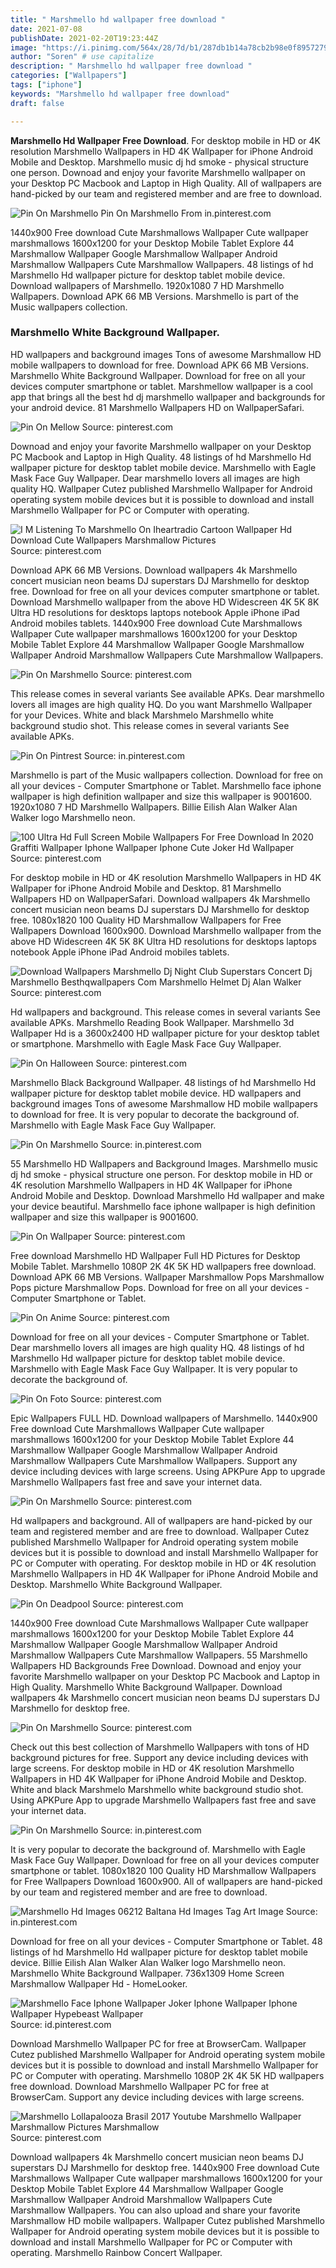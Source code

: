 ```yaml
---
title: " Marshmello hd wallpaper free download "
date: 2021-07-08
publishDate: 2021-02-20T19:23:44Z
image: "https://i.pinimg.com/564x/28/7d/b1/287db1b14a78cb2b98e0f8957279b877.jpg"
author: "Soren" # use capitalize
description: " Marshmello hd wallpaper free download "
categories: ["Wallpapers"]
tags: ["iphone"]
keywords: "Marshmello hd wallpaper free download"
draft: false

---
```



**Marshmello Hd Wallpaper Free Download**. For desktop mobile in HD or 4K resolution Marshmello Wallpapers in HD 4K Wallpaper for iPhone Android Mobile and Desktop. Marshmello music dj hd smoke - physical structure one person. Downoad and enjoy your favorite Marshmello wallpaper on your Desktop PC Macbook and Laptop in High Quality. All of wallpapers are hand-picked by our team and registered member and are free to download.

![Pin On Marshmello](https://i.pinimg.com/736x/f0/0c/76/f00c76ced962d601b86d1fb719bb9dff.jpg "Pin On Marshmello")
Pin On Marshmello From in.pinterest.com


1440x900 Free download Cute Marshmallows Wallpaper Cute wallpaper marshmallows 1600x1200 for your Desktop Mobile Tablet Explore 44 Marshmallow Wallpaper Google Marshmallow Wallpaper Android Marshmallow Wallpapers Cute Marshmallow Wallpapers. 48 listings of hd Marshmello Hd wallpaper picture for desktop tablet mobile device. Download wallpapers of Marshmello. 1920x1080 7 HD Marshmello Wallpapers. Download APK 66 MB Versions. Marshmello is part of the Music wallpapers collection.

### Marshmello White Background Wallpaper.

HD wallpapers and background images Tons of awesome Marshmallow HD mobile wallpapers to download for free. Download APK 66 MB Versions. Marshmello White Background Wallpaper. Download for free on all your devices computer smartphone or tablet. Marshmellow wallpaper is a cool app that brings all the best hd dj marshmello wallpaper and backgrounds for your android device. 81 Marshmello Wallpapers HD on WallpaperSafari.


![Pin On Mellow](https://i.pinimg.com/originals/26/ed/e3/26ede37b384dae40489a5dcbcaae308d.png "Pin On Mellow")
Source: pinterest.com

Downoad and enjoy your favorite Marshmello wallpaper on your Desktop PC Macbook and Laptop in High Quality. 48 listings of hd Marshmello Hd wallpaper picture for desktop tablet mobile device. Marshmello with Eagle Mask Face Guy Wallpaper. Dear marshmello lovers all images are high quality HQ. Wallpaper Cutez published Marshmello Wallpaper for Android operating system mobile devices but it is possible to download and install Marshmello Wallpaper for PC or Computer with operating.

![I M Listening To Marshmello On Iheartradio Cartoon Wallpaper Hd Download Cute Wallpapers Marshmallow Pictures](https://i.pinimg.com/originals/2f/7e/2d/2f7e2da38affb0fbaac8ec4370d9a73c.jpg "I M Listening To Marshmello On Iheartradio Cartoon Wallpaper Hd Download Cute Wallpapers Marshmallow Pictures")
Source: pinterest.com

Download APK 66 MB Versions. Download wallpapers 4k Marshmello concert musician neon beams DJ superstars DJ Marshmello for desktop free. Download for free on all your devices computer smartphone or tablet. Download Marshmello wallpaper from the above HD Widescreen 4K 5K 8K Ultra HD resolutions for desktops laptops notebook Apple iPhone iPad Android mobiles tablets. 1440x900 Free download Cute Marshmallows Wallpaper Cute wallpaper marshmallows 1600x1200 for your Desktop Mobile Tablet Explore 44 Marshmallow Wallpaper Google Marshmallow Wallpaper Android Marshmallow Wallpapers Cute Marshmallow Wallpapers.

![Pin On Marshmello](https://i.pinimg.com/736x/1f/df/d0/1fdfd01d506d6d5f281b3cf3e31c96c9.jpg "Pin On Marshmello")
Source: pinterest.com

This release comes in several variants See available APKs. Dear marshmello lovers all images are high quality HQ. Do you want Marshmello Wallpaper for your Devices. White and black Marshmelo Marshmello white background studio shot. This release comes in several variants See available APKs.

![Pin On Pintrest](https://i.pinimg.com/originals/ab/0f/05/ab0f05f7e652be2e81006cf3a4961dc9.png "Pin On Pintrest")
Source: in.pinterest.com

Marshmello is part of the Music wallpapers collection. Download for free on all your devices - Computer Smartphone or Tablet. Marshmello face iphone wallpaper is high definition wallpaper and size this wallpaper is 9001600. 1920x1080 7 HD Marshmello Wallpapers. Billie Eilish Alan Walker Alan Walker logo Marshmello neon.

![100 Ultra Hd Full Screen Mobile Wallpapers For Free Download In 2020 Graffiti Wallpaper Iphone Wallpaper Iphone Cute Joker Hd Wallpaper](https://i.pinimg.com/564x/f9/5a/36/f95a362d8ca0399ab6bf48063c767a62.jpg "100 Ultra Hd Full Screen Mobile Wallpapers For Free Download In 2020 Graffiti Wallpaper Iphone Wallpaper Iphone Cute Joker Hd Wallpaper")
Source: pinterest.com

For desktop mobile in HD or 4K resolution Marshmello Wallpapers in HD 4K Wallpaper for iPhone Android Mobile and Desktop. 81 Marshmello Wallpapers HD on WallpaperSafari. Download wallpapers 4k Marshmello concert musician neon beams DJ superstars DJ Marshmello for desktop free. 1080x1820 100 Quality HD Marshmallow Wallpapers for Free Wallpapers Download 1600x900. Download Marshmello wallpaper from the above HD Widescreen 4K 5K 8K Ultra HD resolutions for desktops laptops notebook Apple iPhone iPad Android mobiles tablets.

![Download Wallpapers Marshmello Dj Night Club Superstars Concert Dj Marshmello Besthqwallpapers Com Marshmello Helmet Dj Alan Walker](https://i.pinimg.com/originals/2a/ff/32/2aff32982ae509a015f803a0f930edf7.png "Download Wallpapers Marshmello Dj Night Club Superstars Concert Dj Marshmello Besthqwallpapers Com Marshmello Helmet Dj Alan Walker")
Source: pinterest.com

Hd wallpapers and background. This release comes in several variants See available APKs. Marshmello Reading Book Wallpaper. Marshmello 3d Wallpaper Hd is a 3600x2400 HD wallpaper picture for your desktop tablet or smartphone. Marshmello with Eagle Mask Face Guy Wallpaper.

![Pin On Halloween](https://i.pinimg.com/originals/24/ea/ba/24eaba43e7e0e6085ced9a0483dff8f8.jpg "Pin On Halloween")
Source: pinterest.com

Marshmello Black Background Wallpaper. 48 listings of hd Marshmello Hd wallpaper picture for desktop tablet mobile device. HD wallpapers and background images Tons of awesome Marshmallow HD mobile wallpapers to download for free. It is very popular to decorate the background of. Marshmello with Eagle Mask Face Guy Wallpaper.

![Pin On Marshmello](https://i.pinimg.com/originals/05/bc/27/05bc27d65f615d63c710a94fd5fb09b2.jpg "Pin On Marshmello")
Source: in.pinterest.com

55 Marshmello HD Wallpapers and Background Images. Marshmello music dj hd smoke - physical structure one person. For desktop mobile in HD or 4K resolution Marshmello Wallpapers in HD 4K Wallpaper for iPhone Android Mobile and Desktop. Download Marshmello Hd wallpaper and make your device beautiful. Marshmello face iphone wallpaper is high definition wallpaper and size this wallpaper is 9001600.

![Pin On Wallpaper](https://i.pinimg.com/originals/82/95/dd/8295ddbf92295a0e94166b34b37d9f00.jpg "Pin On Wallpaper")
Source: pinterest.com

Free download Marshmello HD Wallpaper Full HD Pictures for Desktop Mobile Tablet. Marshmello 1080P 2K 4K 5K HD wallpapers free download. Download APK 66 MB Versions. Wallpaper Marshmallow Pops Marshmallow Pops picture Marshmallow Pops. Download for free on all your devices - Computer Smartphone or Tablet.

![Pin On Anime](https://i.pinimg.com/originals/d0/25/61/d02561fcb7a4f523bce4edd8856f0c17.jpg "Pin On Anime")
Source: pinterest.com

Download for free on all your devices - Computer Smartphone or Tablet. Dear marshmello lovers all images are high quality HQ. 48 listings of hd Marshmello Hd wallpaper picture for desktop tablet mobile device. Marshmello with Eagle Mask Face Guy Wallpaper. It is very popular to decorate the background of.

![Pin On Foto](https://i.pinimg.com/736x/be/79/b6/be79b6ac7c7faa32f4440764e6020197.jpg "Pin On Foto")
Source: pinterest.com

Epic Wallpapers FULL HD. Download wallpapers of Marshmello. 1440x900 Free download Cute Marshmallows Wallpaper Cute wallpaper marshmallows 1600x1200 for your Desktop Mobile Tablet Explore 44 Marshmallow Wallpaper Google Marshmallow Wallpaper Android Marshmallow Wallpapers Cute Marshmallow Wallpapers. Support any device including devices with large screens. Using APKPure App to upgrade Marshmello Wallpapers fast free and save your internet data.

![Pin On Marshmello](https://i.pinimg.com/originals/96/39/24/9639243c83875def66d6a9eb94e5ff21.jpg "Pin On Marshmello")
Source: pinterest.com

Hd wallpapers and background. All of wallpapers are hand-picked by our team and registered member and are free to download. Wallpaper Cutez published Marshmello Wallpaper for Android operating system mobile devices but it is possible to download and install Marshmello Wallpaper for PC or Computer with operating. For desktop mobile in HD or 4K resolution Marshmello Wallpapers in HD 4K Wallpaper for iPhone Android Mobile and Desktop. Marshmello White Background Wallpaper.

![Pin On Deadpool](https://i.pinimg.com/originals/b7/21/0f/b7210ff094850fb7d53e5bf06e78ceda.jpg "Pin On Deadpool")
Source: pinterest.com

1440x900 Free download Cute Marshmallows Wallpaper Cute wallpaper marshmallows 1600x1200 for your Desktop Mobile Tablet Explore 44 Marshmallow Wallpaper Google Marshmallow Wallpaper Android Marshmallow Wallpapers Cute Marshmallow Wallpapers. 55 Marshmello Wallpapers HD Backgrounds Free Download. Downoad and enjoy your favorite Marshmello wallpaper on your Desktop PC Macbook and Laptop in High Quality. Marshmello White Background Wallpaper. Download wallpapers 4k Marshmello concert musician neon beams DJ superstars DJ Marshmello for desktop free.

![Pin On Marshmello](https://i.pinimg.com/736x/85/54/b1/8554b1985ed7a511b415524c2931f6a4.jpg "Pin On Marshmello")
Source: pinterest.com

Check out this best collection of Marshmello Wallpapers with tons of HD background pictures for free. Support any device including devices with large screens. For desktop mobile in HD or 4K resolution Marshmello Wallpapers in HD 4K Wallpaper for iPhone Android Mobile and Desktop. White and black Marshmelo Marshmello white background studio shot. Using APKPure App to upgrade Marshmello Wallpapers fast free and save your internet data.

![Pin On Marshmello](https://i.pinimg.com/736x/f0/0c/76/f00c76ced962d601b86d1fb719bb9dff.jpg "Pin On Marshmello")
Source: in.pinterest.com

It is very popular to decorate the background of. Marshmello with Eagle Mask Face Guy Wallpaper. Download for free on all your devices computer smartphone or tablet. 1080x1820 100 Quality HD Marshmallow Wallpapers for Free Wallpapers Download 1600x900. All of wallpapers are hand-picked by our team and registered member and are free to download.

![Marshmello Hd Images 06212 Baltana Hd Images Tag Art Image](https://i.pinimg.com/originals/a2/76/94/a27694a9311de8642c40938ff6561ba8.jpg "Marshmello Hd Images 06212 Baltana Hd Images Tag Art Image")
Source: in.pinterest.com

Download for free on all your devices - Computer Smartphone or Tablet. 48 listings of hd Marshmello Hd wallpaper picture for desktop tablet mobile device. Billie Eilish Alan Walker Alan Walker logo Marshmello neon. Marshmello White Background Wallpaper. 736x1309 Home Screen Marshmallow Wallpaper Hd - HomeLooker.

![Marshmello Face Iphone Wallpaper Joker Iphone Wallpaper Iphone Wallpaper Hypebeast Wallpaper](https://i.pinimg.com/originals/66/34/27/663427f67696ea9f43c7b4e3f01eaa3b.png "Marshmello Face Iphone Wallpaper Joker Iphone Wallpaper Iphone Wallpaper Hypebeast Wallpaper")
Source: id.pinterest.com

Download Marshmello Wallpaper PC for free at BrowserCam. Wallpaper Cutez published Marshmello Wallpaper for Android operating system mobile devices but it is possible to download and install Marshmello Wallpaper for PC or Computer with operating. Marshmello 1080P 2K 4K 5K HD wallpapers free download. Download Marshmello Wallpaper PC for free at BrowserCam. Support any device including devices with large screens.

![Marshmello Lollapalooza Brasil 2017 Youtube Marshmello Wallpaper Marshmallow Pictures Marshmallow](https://i.pinimg.com/564x/28/7d/b1/287db1b14a78cb2b98e0f8957279b877.jpg "Marshmello Lollapalooza Brasil 2017 Youtube Marshmello Wallpaper Marshmallow Pictures Marshmallow")
Source: pinterest.com

Download wallpapers 4k Marshmello concert musician neon beams DJ superstars DJ Marshmello for desktop free. 1440x900 Free download Cute Marshmallows Wallpaper Cute wallpaper marshmallows 1600x1200 for your Desktop Mobile Tablet Explore 44 Marshmallow Wallpaper Google Marshmallow Wallpaper Android Marshmallow Wallpapers Cute Marshmallow Wallpapers. You can also upload and share your favorite Marshmallow HD mobile wallpapers. Wallpaper Cutez published Marshmello Wallpaper for Android operating system mobile devices but it is possible to download and install Marshmello Wallpaper for PC or Computer with operating. Marshmello Rainbow Concert Wallpaper.

